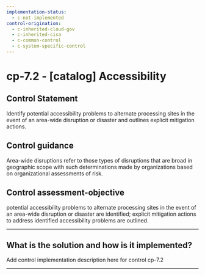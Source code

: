 ```yaml
---
implementation-status:
  - c-not-implemented
control-origination:
  - c-inherited-cloud-gov
  - c-inherited-cisa
  - c-common-control
  - c-system-specific-control
---
```


# cp-7.2 - \[catalog\] Accessibility

## Control Statement

Identify potential accessibility problems to alternate processing sites in the event of an area-wide disruption or disaster and outlines explicit mitigation actions.

## Control guidance

Area-wide disruptions refer to those types of disruptions that are broad in geographic scope with such determinations made by organizations based on organizational assessments of risk.

## Control assessment-objective

potential accessibility problems to alternate processing sites in the event of an area-wide disruption or disaster are identified;
explicit mitigation actions to address identified accessibility problems are outlined.

______________________________________________________________________

## What is the solution and how is it implemented?

Add control implementation description here for control cp-7.2

______________________________________________________________________
